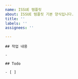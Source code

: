 ```yaml
---
name: ISSUE 템플릿
about: ISSUE 템플릿 기본 양식입니다.
title: ''
labels: ''
assignees: ''

---
```


```
## 작업 내용

- 

## Todo

- [ ] 

```
